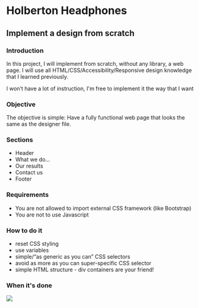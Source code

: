 # Holberton Headphones
## Implement a design from scratch
### Introduction

In this project, I will implement from scratch, without any library, a web page. I will use all HTML/CSS/Accessibility/Responsive design knowledge that I learned previously.

I won’t have a lot of instruction, I'm free to implement it the way that I want 

### Objective

The objective is simple: Have a fully functional web page that looks the same as the designer file.

### Sections

- Header
- What we do...
- Our results
- Contact us
- Footer

### Requirements

- You are not allowed to import external CSS framework (like Bootstrap)
- You are not to use Javascript

### How to do it

- reset CSS styling
- use variables
- simple/“as generic as you can” CSS selectors
- avoid as more as you can super-specific CSS selector
- simple HTML structure - div containers are your friend!

### When it's done

![](https://holbertonintranet.s3.amazonaws.com/uploads/medias/2020/2/60df485eb772ecbad54a.jpg?X-Amz-Algorithm=AWS4-HMAC-SHA256&X-Amz-Credential=AKIARDDGGGOUWMNL5ANN%2F20210311%2Fus-east-1%2Fs3%2Faws4_request&X-Amz-Date=20210311T152116Z&X-Amz-Expires=86400&X-Amz-SignedHeaders=host&X-Amz-Signature=c174fb4e64615c94c2599a0a77281f2c24d1d7d3bdf3be659742f581ab967999)

